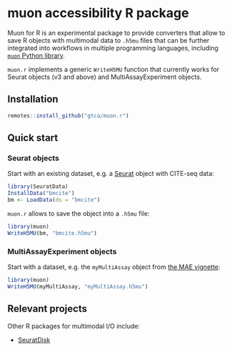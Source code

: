 # muon accessibility R package

Muon for R is an experimental package to provide converters that allow to save R objects with multimodal data to `.h5mu` files that can be further integrated into workflows in multiple programming languages, including [`muon` Python library](https://github.com/gtca/muon).

`muon.r` implements a generic `WriteH5MU` function that currently works for Seurat objects (v3 and above) and MultiAssayExperiment objects.

## Installation

```R
remotes::install_github("gtca/muon.r")
```

## Quick start

### Seurat objects

Start with an existing dataset, e.g. a [Seurat](https://github.com/satijalab/seurat) object with CITE-seq data:

```R
library(SeuratData)
InstallData("bmcite")
bm <- LoadData(ds = "bmcite")
```
`muon.r` allows to save the object into a `.h5mu` file:

```R
library(muon)
WriteH5MU(bm, "bmcite.h5mu")
```

### MultiAssayExperiment objects

Start with a dataset, e.g. the `myMultiAssay` object from [the MAE vignette](https://www.bioconductor.org/packages/release/bioc/vignettes/MultiAssayExperiment/inst/doc/MultiAssayExperiment.html):

```R
library(muon)
WriteH5MU(myMultiAssay, "myMultiAssay.h5mu")
```

## Relevant projects

Other R packages for multimodal I/O include:

- [SeuratDisk](https://github.com/mojaveazure/seurat-disk)
